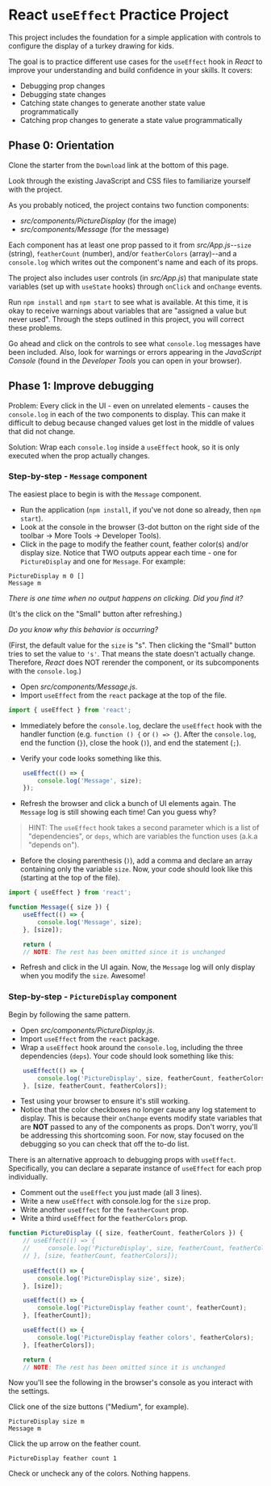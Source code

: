 # React `useEffect` Practice Project

This project includes the foundation for a simple application with controls to
configure the display of a turkey drawing for kids.

The goal is to practice different use cases for the `useEffect` hook in *React*
to improve your understanding and build confidence in your skills. It covers:

* Debugging prop changes
* Debugging state changes
* Catching state changes to generate another state value programmatically
* Catching prop changes to generate a state value programmatically

## Phase 0: Orientation

Clone the starter from the `Download` link at the bottom of this page.

Look through the existing JavaScript and CSS files to familiarize yourself with
the project.

As you probably noticed, the project contains two function components:

* _src/components/PictureDisplay_ (for the image)
* _src/components/Message_ (for the message)

Each component has at least one prop passed to it from _src/App.js_--`size`
(string), `featherCount` (number), and/or `featherColors` (array)--and a
`console.log` which writes out the component's name and each of its props.

The project also includes user controls (in _src/App.js_) that manipulate state
variables (set up with `useState` hooks) through `onClick` and `onChange`
events.

Run `npm install` and `npm start` to see what is available. At this time, it is 
okay to receive warnings about variables that are "assigned a value but never 
used". Through the steps outlined in this project, you will correct these 
problems. 

Go ahead and click on the controls to see what `console.log` messages have been 
included. Also, look for warnings or errors appearing in the *JavaScript 
Console* (found in the *Developer Tools* you can open in your browser).

## Phase 1: Improve debugging

Problem: Every click in the UI - even on unrelated elements - causes the 
`console.log` in each of the two components to display. This can make it 
difficult to debug because changed values get lost in the middle of values that
did not change.

Solution: Wrap each `console.log` inside a `useEffect` hook, so it is only 
executed when the prop actually changes.

### Step-by-step - `Message` component

The easiest place to begin is with the `Message` component.

* Run the application (`npm install`, if you've not done so already, then 
`npm start`).
* Look at the console in the browser (3-dot button on the right side of the 
toolbar -> More Tools -> Developer Tools).
* Click in the page to modify the feather count, feather color(s) and/or 
display size. Notice that TWO outputs appear each time - one for 
`PictureDisplay` and one for `Message`. For example:

```plaintext
PictureDisplay m 0 []
Message m
```

*There is one time when no output happens on clicking. Did you find it?*

(It's the click on the "Small" button after refreshing.)

*Do you know why this behavior is occurring?*

(First, the default value for the `size` is "s". Then clicking the "Small" 
button tries to set the value to `'s'`. That means the state doesn't actually 
change. Therefore, *React* does NOT rerender the component, or its 
subcomponents with the `console.log`.)

* Open _src/components/Message.js_.
* Import `useEffect` from the `react` package at the top of the file.

```javascript
import { useEffect } from 'react';
```

* Immediately before the `console.log`, declare the `useEffect` hook with the 
handler function (e.g. `function () {` or `() => {`). After the `console.log`, 
end the function (`}`), close the hook (`)`), and end the statement (`;`).

* Verify your code looks something like this.

```javascript
    useEffect(() => {
        console.log('Message', size);
    });
```

* Refresh the browser and click a bunch of UI elements again. The `Message` log 
is still showing each time! Can you guess why?

> HINT: The `useEffect` hook takes a second parameter which is a list of 
> "dependencies", or `deps`, which are variables the function uses (a.k.a 
> "depends on").

* Before the closing parenthesis (`)`), add a comma and declare an array
  containing only the variable `size`. Now, your code should look like this
  (starting at the top of the file).

```javascript
import { useEffect } from 'react';

function Message({ size }) {
    useEffect(() => {
        console.log('Message', size);
    }, [size]);

    return (
    // NOTE: The rest has been omitted since it is unchanged
```

* Refresh and click in the UI again. Now, the `Message` log will only display
when you modify the `size`. Awesome!

### Step-by-step - `PictureDisplay` component

Begin by following the same pattern.

* Open _src/components/PictureDisplay.js_.
* Import `useEffect` from the `react` package.
* Wrap a `useEffect` hook around the `console.log`, including the three 
dependencies (`deps`). Your code should look something like this:

```javascript
    useEffect(() => {
        console.log('PictureDisplay', size, featherCount, featherColors);
    }, [size, featherCount, featherColors]);
```

* Test using your browser to ensure it's still working.
* Notice that the color checkboxes no longer cause any log statement to display.
This is because their `onChange` events modify state variables that are **NOT** 
passed to any of the components as props. Don't worry, you'll be addressing this
shortcoming soon. For now, stay focused on the debugging so you can check that 
off the to-do list.

There is an alternative approach to debugging props with `useEffect`.
Specifically, you can declare a separate instance of `useEffect` for each prop
individually.

* Comment out the `useEffect` you just made (all 3 lines).
* Write a new `useEffect` with console.log for the `size` prop.
* Write another `useEffect` for the `featherCount` prop.
* Write a third `useEffect` for the `featherColors` prop.

```javascript
function PictureDisplay ({ size, featherCount, featherColors }) {
    // useEffect(() => {
    //     console.log('PictureDisplay', size, featherCount, featherColors);
    // }, [size, featherCount, featherColors]);
    
    useEffect(() => {
        console.log('PictureDisplay size', size);
    }, [size]);

    useEffect(() => {
        console.log('PictureDisplay feather count', featherCount);
    }, [featherCount]);

    useEffect(() => {
        console.log('PictureDisplay feather colors', featherColors);
    }, [featherColors]);

    return (
    // NOTE: The rest has been omitted since it is unchanged
```

Now you'll see the following in the browser's console as you interact with the 
settings.


Click one of the size buttons ("Medium", for example).

```plaintext
PictureDisplay size m
Message m
```

Click the up arrow on the feather count.

```plaintext
PictureDisplay feather count 1
```

Check or uncheck any of the colors. Nothing happens.